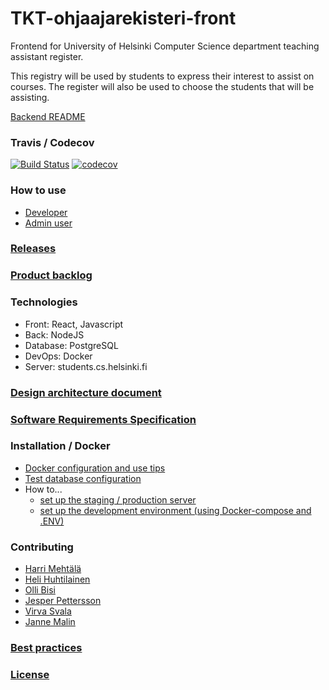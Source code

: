 # TKT-ohjaajarekisteri-front
Frontend for University of Helsinki Computer Science department teaching assistant register. 

This registry will be used by students to express their interest to assist on courses. The register will also be used to choose the students that will be assisting.

[Backend README](https://github.com/TKT-ohjaajarekisteri/TKT-ohjaajarekisteri-back)

### Travis / Codecov 
[![Build Status](https://travis-ci.org/TKT-ohjaajarekisteri/TKT-ohjaajarekisteri-front.svg?branch=master)](https://travis-ci.org/TKT-ohjaajarekisteri/TKT-ohjaajarekisteri-front) [![codecov](https://codecov.io/gh/TKT-ohjaajarekisteri/TKT-ohjaajarekisteri-front/branch/master/graph/badge.svg)](https://codecov.io/gh/TKT-ohjaajarekisteri/TKT-ohjaajarekisteri-front)

### How to use
* [Developer](https://github.com/TKT-ohjaajarekisteri/TKT-ohjaajarekisteri-front/blob/master/documentation/commandline.md)
* [Admin user](https://github.com/TKT-ohjaajarekisteri/TKT-ohjaajarekisteri-front/blob/master/documentation/admin%20user%20guide.md)
### [Releases](https://studies.cs.helsinki.fi/ohjaajarekisteri/login)

### [Product backlog](https://docs.google.com/spreadsheets/d/1anddOjdDCkdAmyJH2gLAUYYbubbZhXSGxku90kQJT9k/edit#gid=1)

### Technologies
* Front: React, Javascript
* Back: NodeJS
* Database: PostgreSQL
* DevOps: Docker
* Server: students.cs.helsinki.fi

### [Design architecture document](https://github.com/TKT-ohjaajarekisteri/TKT-ohjaajarekisteri-front/blob/master/documentation/architecture.md)

### [Software Requirements Specification](https://github.com/TKT-ohjaajarekisteri/TKT-ohjaajarekisteri-front/blob/master/documentation/SRS.md)

### Installation / Docker
- [Docker configuration and use tips](https://github.com/TKT-ohjaajarekisteri/TKT-ohjaajarekisteri-front/blob/master/documentation/docker.md)
- [Test database configuration](https://github.com/TKT-ohjaajarekisteri/TKT-ohjaajarekisteri-front/blob/master/documentation/test_db_configuration.md)
- How to...
    - [set up the staging / production server](https://github.com/TKT-ohjaajarekisteri/TKT-ohjaajarekisteri-front/blob/master/documentation/production_and_staging_deployment_guide.md)
    - [set up the development environment (using Docker-compose and .ENV)](https://github.com/TKT-ohjaajarekisteri/TKT-ohjaajarekisteri-front/blob/master/documentation/docker.md#test-your-docker-locally)

### Contributing
* [Harri Mehtälä](https://github.com/hajame)
* [Heli Huhtilainen](https://github.com/apndx)
* [Olli Bisi](https://github.com/obisi)
* [Jesper Pettersson](https://github.com/stadibo)
* [Virva Svala](https://github.com/vsvala)
* [Janne Malin](https://github.com/wood101)

### [Best practices](https://github.com/TKT-ohjaajarekisteri/TKT-ohjaajarekisteri-front/blob/master/documentation/bestpractices.md)

### [License](https://github.com/TKT-ohjaajarekisteri/TKT-ohjaajarekisteri-front/blob/master/LICENSE)
